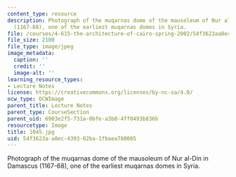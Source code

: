 ```yaml
---
content_type: resource
description: Photograph of the muqarnas dome of the mausoleum of Nur al-Din in Damascus
  (1167-68), one of the earliest muqarnas domes in Syria.
file: /courses/4-615-the-architecture-of-cairo-spring-2002/54f3623aa8ec439302ba1fbaea780005_1045.jpg
file_size: 2100
file_type: image/jpeg
image_metadata:
  caption: ''
  credit: ''
  image-alt: ''
learning_resource_types:
- Lecture Notes
license: https://creativecommons.org/licenses/by-nc-sa/4.0/
ocw_type: OCWImage
parent_title: Lecture Notes
parent_type: CourseSection
parent_uid: 6903e2f5-731a-0bfe-a3b8-4ff0493b836b
resourcetype: Image
title: 1045.jpg
uid: 54f3623a-a8ec-4393-02ba-1fbaea780005
---
```

Photograph of the muqarnas dome of the mausoleum of Nur al-Din in Damascus (1167-68), one of the earliest muqarnas domes in Syria.